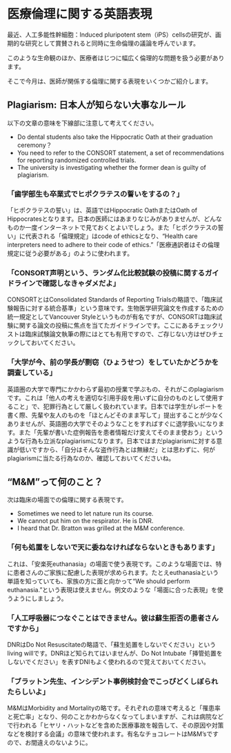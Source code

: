 # 医療倫理に関する英語表現

最近、人工多能性幹細胞：Induced pluripotent stem（iPS）cellsの研究が、画期的な研究として賞賛されると同時に生命倫理の議論を呼んでいます。

このような生命観のほか、医療者はじつに幅広く倫理的な問題を扱う必要があります。

そこで今月は、医師が関係する倫理に関する表現をいくつかご紹介します。

## Plagiarism: 日本人が知らない大事なルール

以下の文章の意味を下線部に注意して考えてください。

- Do dental students also take the Hippocratic Oath at their graduation ceremony？
- You need to refer to the CONSORT statement, a set of recommendations for reporting randomized controlled trials.
- The university is investigating whether the former dean is guilty of plagiarism.

### 「歯学部生も卒業式でヒポクラテスの誓いをするの？」

「ヒポクラテスの誓い」は、英語ではHippocratic OathまたはOath of Hippocratesとなります。日本の医師にはあまりなじみがありませんが、どんなものか一度インターネットで見ておくとよいでしょう。また「ヒポクラテスの誓い」に代表される「倫理規定」はcode of ethicsとなり、“Health care interpreters need to adhere to their code of ethics.”「医療通訳者はその倫理規定に従う必要がある」のように使われます。

### 「CONSORT声明という、ランダム化比較試験の投稿に関するガイドラインで確認しなきゃダメだよ」

CONSORTとはConsolidated Standards of Reporting Trialsの略語で、「臨床試験報告に対する統合基準」という意味です。生物医学研究論文を作成するための統一規定としてVancouver Styleというものが有名ですが、CONSORTは臨床試験に関する論文の投稿に焦点を当てたガイドラインです。ここにあるチェックリストは臨床試験論文執筆の際にはとても有用ですので、ご存じない方はぜひチェックしておいてください。

### 「大学が今、前の学長が剽窃（ひょうせつ）をしていたかどうかを調査している」

英語圏の大学で専門にかかわらず最初の授業で学ぶもの、それがこのplagiarismです。これは「他人の考えを適切な引用手段を用いずに自分のものとして使用すること」で、犯罪行為として厳しく扱われています。日本では学生がレポートを書く際、先輩や友人のものを「ほとんどそのまま写して」提出することが少なくありませんが、英語圏の大学でそのようなことをすればすぐに退学扱いになります。また「先輩が書いた症例報告を患者情報だけ変えてそのまま使おう」というような行為も立派なplagiarismになります。日本ではまだplagiarismに対する意識が低いですから、「自分はそんな盗作行為とは無縁だ」とは思わずに、何がplagiarismに当たる行為なのか、確認しておいてくださいね。

## “M&M”って何のこと？

次は臨床の場面での倫理に関する表現です。

- Sometimes we need to let nature run its course.
- We cannot put him on the respirator. He is DNR.
- I heard that Dr. Bratton was grilled at the M&M conference.

### 「何も処置をしないで天に委ねなければならないときもあります」

これは、「安楽死euthanasia」の場面で使う表現です。このような場面では、特に患者さんのご家族に配慮した表現が求められます。たとえeuthanasiaという単語を知っていても、家族の方に面と向かって“We should perform euthanasia.”という表現は使えません。例文のような「場面に合った表現」を使うようにしましょう。

### 「人工呼吸器につなぐことはできません。彼は蘇生拒否の患者さんですから」

DNRはDo Not Resuscitateの略語で、「蘇生処置をしないでください」というliving willです。DNRほど知られてはいませんが、Do Not Intubate「挿管処置をしないでください」を表すDNIもよく使われるので覚えておいてください。

### 「ブラットン先生、インシデント事例検討会でこっぴどくしぼられたらしいよ」

M&MはMorbidity and Mortalityの略です。それぞれの意味で考えると「罹患率と死亡率」となり、何のことかわからなくなってしまいますが、これは病院などで行われる「ヒヤリ・ハットなどを含めた医療事故を報告して、その原因や対策などを検討する会議」の意味で使われます。有名なチョコレートはM&M’sですので、お間違えのないように。
